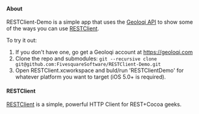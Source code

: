 [RESTClient]: https://github.com/FivesquareSoftware/RESTClient

#### About

RESTClient-Demo is a simple app that uses the [Geoloqi API](https://developers.geoloqi.com/) to show some of the ways you can use [RESTClient][]. 

To try it out:

1. If you don't have one, go get a Geoloqi account at https://geoloqi.com
1. Clone the repo and submodules: `git --recursive clone git@github.com:FivesquareSoftware/RESTClient-Demo.git`
1. Open RESTClient.xcworkspace and buld/run 'RESTClientDemo' for whatever platform you want to target (iOS 5.0+ is required). 


#### RESTClient

[RESTClient][] is a simple, powerful HTTP Client for REST+Cocoa geeks.